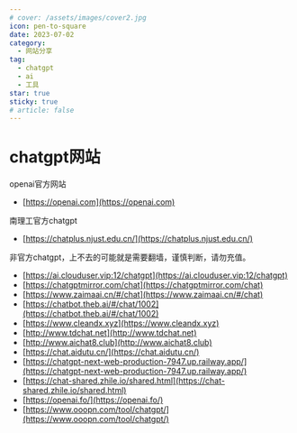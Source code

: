 ```yaml
---
# cover: /assets/images/cover2.jpg
icon: pen-to-square
date: 2023-07-02
category:
  - 网站分享
tag:
  - chatgpt
  - ai
  - 工具
star: true
sticky: true
# article: false
---
```


# chatgpt网站

openai官方网站
- [https://openai.com](https://openai.com)

南理工官方chatgpt
- [https://chatplus.njust.edu.cn/](https://chatplus.njust.edu.cn/)

非官方chatgpt，上不去的可能就是需要翻墙，谨慎判断，请勿充值。 
- [https://ai.clouduser.vip:12/chatgpt](https://ai.clouduser.vip:12/chatgpt)
- [https://chatgptmirror.com/chat](https://chatgptmirror.com/chat)
- [https://www.zaimaai.cn/#/chat](https://www.zaimaai.cn/#/chat)
- [https://chatbot.theb.ai/#/chat/1002](https://chatbot.theb.ai/#/chat/1002)
- [https://www.cleandx.xyz](https://www.cleandx.xyz)
- [http://www.tdchat.net](http://www.tdchat.net)
- [http://www.aichat8.club](http://www.aichat8.club)
- [https://chat.aidutu.cn/](https://chat.aidutu.cn/)
- [https://chatgpt-next-web-production-7947.up.railway.app/](https://chatgpt-next-web-production-7947.up.railway.app/)
- [https://chat-shared.zhile.io/shared.html](https://chat-shared.zhile.io/shared.html)
- [https://openai.fo/](https://openai.fo/)
- [https://www.ooopn.com/tool/chatgpt/](https://www.ooopn.com/tool/chatgpt/)